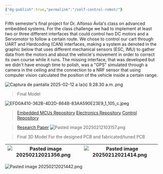 ```yaml
---
{"dg-publish":true,"permalink":"/self-control-robot/"}
---
```


Fifth semester's final project for Dr. Alfonso Ávila's class on advanced embedded systems. For the class challenge we had to implement at least two or three different interfaces that could control two DC motors and a Servomotor to follow a certain route. We chose to control our cart through UART and Hardcoding (CAN) interfaces, making a system as denoted in the graphic below that uses different mechanical  sensors (ESC, IMU) to gather data from the motors and about the vehicle's movement in order to correct its own course while it runs. The missing interface, that was developed but we didn't have enough time to polish, was a "GPS" simulated through a camera in the ceiling and the connection to a NRF sensor that using computer vision calculated the position of the vehicle inside a certain range. 

![Captura de pantalla 2025-02-12 a la(s) 9.28.30 a.m..png](https://youtu.be/gFDlEiFDrms)

>Final Model

![EFD0A410-362B-4D2D-864B-83AA590E23E9_1_105_c.jpeg](/img/user/imagenes/EFD0A410-362B-4D2D-864B-83AA590E23E9_1_105_c.jpeg)

> [Embedded MCUs Repository](https://github.com/CEJ2-Robotics/JO1_Embedded)
> [Electronics Repository](https://github.com/CEJ2-Robotics/JO1_Electronics)
> [Control Repository ](https://github.com/CEJ2-Robotics/JO1_Control.git)

> [Research Paper](https://docs.google.com/document/d/1-Lp5cSIEmAinlWhfnXFWSenTsRBmVe9RvbURuot7qUM/edit?tab=t.0)
![Pasted image 20250212103157.png](/img/user/imagenes/Pasted%20image%2020250212103157.png)

> Final 3D Model For the designed PCB and fabricated/tuned PCB

| ![Pasted image 20250212021356.png](/img/user/imagenes/Pasted%20image%2020250212021356.png) | ![Pasted image 20250212021414.png](/img/user/imagenes/Pasted%20image%2020250212021414.png) |
| ------------------------------------ | ------------------------------------ |

![Pasted image 20250212021442.png](/img/user/imagenes/Pasted%20image%2020250212021442.png)